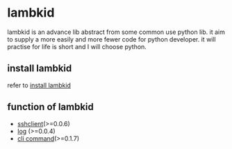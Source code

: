 # lambkid

lambkid is an advance lib abstract from some common use python lib. it aim to supply a more easily and more fewer code for python developer.
it will practise for life is short and I will choose python.

## install lambkid
refer to [install lambkid](https://github.com/redrose2100/lambkid/blob/master/docs/install.md)

## function of lambkid
* [sshclient](https://github.com/redrose2100/lambkid/blob/master/docs/sshclient.md)(>=0.0.6)
* [log](https://github.com/redrose2100/lambkid/blob/master/docs/log.md) (>=0.0.4)
* [cli command](https://github.com/redrose2100/lambkid/blob/master/docs/cli.md)(>=0.1.7)

